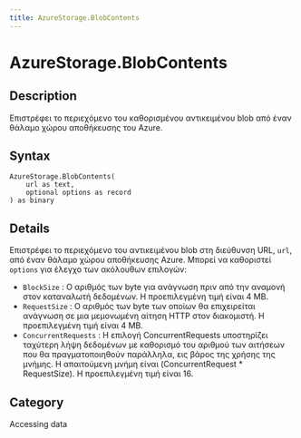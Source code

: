 ```yaml
---
title: AzureStorage.BlobContents
---
```


# AzureStorage.BlobContents


## Description

Επιστρέφει το περιεχόμενο του καθορισμένου αντικειμένου blob από έναν θάλαμο χώρου αποθήκευσης του Azure.


## Syntax

```powerquery
AzureStorage.BlobContents(
    url as text,
    optional options as record
) as binary
```


## Details

Επιστρέφει το περιεχόμενο του αντικειμένου blob στη διεύθυνση URL, <code>url</code>, από έναν θάλαμο χώρου αποθήκευσης Azure. Μπορεί να καθοριστεί <code>options</code> για έλεγχο των ακόλουθων επιλογών:    <ul><li><code>BlockSize</code> : Ο αριθμός των byte για ανάγνωση πριν από την αναμονή στον καταναλωτή δεδομένων. Η προεπιλεγμένη τιμή είναι 4 MB.</li><li><code>RequestSize</code> : Ο αριθμός των byte των οποίων θα επιχειρείται ανάγνωση σε μια μεμονωμένη αίτηση HTTP στον διακομιστή. Η προεπιλεγμένη τιμή είναι 4 MB.</li><li><code>ConcurrentRequests</code> : Η επιλογή ConcurrentRequests υποστηρίζει ταχύτερη λήψη δεδομένων με καθορισμό του αριθμού των αιτήσεων που θα πραγματοποιηθούν παράλληλα, εις βάρος της χρήσης της μνήμης. Η απαιτούμενη μνήμη είναι (ConcurrentRequest \* RequestSize). Η προεπιλεγμένη τιμή είναι 16.</li></ul>



## Category
Accessing data
